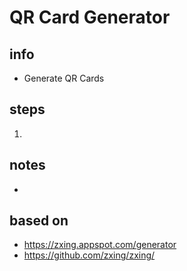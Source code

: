 # QR Card Generator  

## info  
* Generate QR Cards

## steps  
1. 

## notes  
*  

## based on  
*  https://zxing.appspot.com/generator
*  https://github.com/zxing/zxing/

